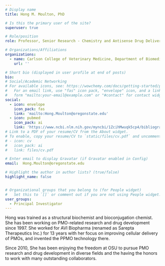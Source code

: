 ```yaml
---
# Display name
title: Hong M. Moulton, PhD

# Is this the primary user of the site?
superuser: true

# Role/position
role: Professor, Senior Research - Chemistry and Antisense Drug Delivery

# Organizations/Affiliations
organizations:
  - name: Carlson College of Veterinary Medicine, Department of Biomedical Sciences
    url: ''

# Short bio (displayed in user profile at end of posts)
bio:
# Social/Academic Networking
# For available icons, see: https://wowchemy.com/docs/getting-started/page-builder/#icons
#   For an email link, use "fas" icon pack, "envelope" icon, and a link in the
#   form "mailto:your-email@example.com" or "#contact" for contact widget.
social:
  - icon: envelope
    icon_pack: fas
    link: 'mailto:Hong.Moulton@oregonstate.edu'
  - icon: pubmed
    icon_pack: ai
    link: 'https://www.ncbi.nlm.nih.gov/myncbi/1ZcihMwuqk5cp4/bibliography/public'
# Link to a PDF of your resume/CV from the About widget.
# To enable, copy your resume/CV to `static/files/cv.pdf` and uncomment the lines below.
# - icon: cv
#   icon_pack: ai
#   link: files/cv.pdf

# Enter email to display Gravatar (if Gravatar enabled in Config)
email:  Hong.Moulton@oregonstate.edu

# Highlight the author in author lists? (true/false)
highlight_name: false


# Organizational groups that you belong to (for People widget)
#   Set this to `[]` or comment out if you are not using People widget.
user_groups:
  - Principal Investigator
---
```


Hong was trained as a structural biochemist and bioconjugation chemist. She has been working
on PMO-related research and drug development since 1997. She worked for AVI Biopharma
(renamed as Sarepta Therapeutics Inc.) for 13 years with her focus on improving cellular
delivery of PMOs, and invented the PPMO technology there.

Since 2010, She has been enjoying
the freedom at OSU to pursue PMO research and drug development in diverse fields and the
having the honors to work with many outstanding collaborators.
